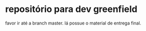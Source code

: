 # repositório para dev greenfield

favor ir até a branch master. lá possue o material de entrega final.
